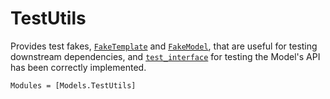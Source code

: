 # TestUtils

Provides test fakes, [`FakeTemplate`](@ref) and [`FakeModel`](@ref), that are useful for
testing downstream dependencies, and [`test_interface`](@ref) for testing the Model's API
has been correctly implemented.

```@autodocs
Modules = [Models.TestUtils]
```
